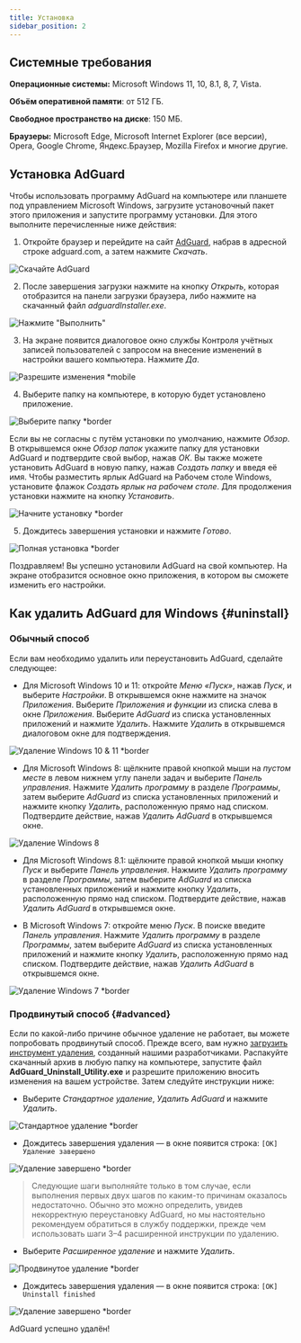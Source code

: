 ```yaml
---
title: Установка
sidebar_position: 2
---
```


## Системные требования

**Операционные системы:** Microsoft Windows 11, 10, 8.1, 8, 7, Vista.

**Объём оперативной памяти**: от 512 ГБ.

**Свободное пространство на диске**: 150 МБ.

**Браузеры:** Microsoft Edge, Microsoft Internet Explorer (все версии), Opera, Google Chrome, Яндекс.Браузер, Mozilla Firefox и многие другие.

## Установка AdGuard

Чтобы использовать программу AdGuard на компьютере или планшете под управлением Microsoft Windows, загрузите установочный пакет этого приложения и запустите программу установки. Для этого выполните перечисленные ниже действия:

1) Откройте браузер и перейдите на сайт [AdGuard](http://adguard.com), набрав в адресной строке adguard.com, а затем нажмите *Скачать*.

![Скачайте AdGuard](https://cdn.adtidy.org/content/kb/ad_blocker/windows/installation/download-from-website.png)

2) После завершения загрузки нажмите на кнопку *Открыть*, которая отобразится на панели загрузки браузера, либо нажмите на скачанный файл *adguardInstaller.exe*.

![Нажмите "Выполнить"](https://cdn.adtidy.org/content/kb/ad_blocker/windows/installation/click-download.png)

3) На экране появится диалоговое окно службы Контроля учётных записей пользователей с запросом на внесение изменений в настройки вашего компьютера. Нажмите *Да*.

![Разрешите изменения *mobile](https://cdn.adtidy.org/content/kb/ad_blocker/windows/installation/allow-changes.png)

4) Выберите папку на компьютере, в которую будет установлено приложение.

![Выберите папку *border](https://cdn.adtidy.org/content/kb/ad_blocker/windows/installation/install-wizard.png)

Если вы не согласны с путём установки по умолчанию, нажмите *Обзор*. В открывшемся окне *Обзор папок* укажите папку для установки AdGuard и подтвердите свой выбор, нажав *ОК*. Вы также можете установить AdGuard в новую папку, нажав *Создать папку* и введя её имя. Чтобы разместить ярлык AdGuard на Рабочем столе Windows, установите флажок *Создать ярлык на рабочем столе*. Для продолжения установки нажмите на кнопку *Установить*.

![Начните установку *border](https://cdn.adtidy.org/content/kb/ad_blocker/windows/installation/start-install.png)

5) Дождитесь завершения установки и нажмите *Готово*.

![Полная установка *border](https://cdn.adtidy.org/content/kb/ad_blocker/windows/installation/finish-install.png)

Поздравляем! Вы успешно установили AdGuard на свой компьютер. На экране отобразится основное окно приложения, в котором вы сможете изменить его настройки.

## Как удалить AdGuard для Windows {#uninstall}

### Обычный способ

Если вам необходимо удалить или переустановить AdGuard, сделайте следующее:

* Для Microsoft Windows 10 и 11: откройте *Меню «Пуск»*, нажав *Пуск*, и выберите *Настройки*. В открывшемся окне нажмите на значок *Приложения*. Выберите *Приложения и функции* из списка слева в окне *Приложения*. Выберите *AdGuard* из списка установленных приложений и нажмите *Удалить*. Нажмите *Удалить* в открывшемся диалоговом окне для подтверждения.

![Удаление Windows 10 & 11 *border](https://cdn.adtidy.org/content/kb/ad_blocker/windows/installation/win10-uninstall.png)

* Для Microsoft Windows 8: щёлкните правой кнопкой мыши на *пустом месте* в левом нижнем углу панели задач и выберите *Панель управления*. Нажмите *Удалить программу* в разделе *Программы*, затем выберите *AdGuard* из списка установленных приложений и нажмите кнопку *Удалить*, расположенную прямо над списком. Подтвердите действие, нажав *Удалить AdGuard* в открывшемся окне.

![Удаление Windows 8](https://cdn.adtidy.org/content/kb/ad_blocker/windows/installation/win8-uninstall.png)

* Для Microsoft Windows 8.1: щёлкните правой кнопкой мыши кнопку *Пуск* и выберите *Панель управления*. Нажмите *Удалить программу* в разделе *Программы*, затем выберите *AdGuard* из списка установленных приложений и нажмите кнопку *Удалить*, расположенную прямо над списком. Подтвердите действие, нажав *Удалить AdGuard* в открывшемся окне.

* В Microsoft Windows 7: откройте меню *Пуск*. В поиске введите *Панель управления*. Нажмите *Удалить программу* в разделе *Программы*, затем выберите *AdGuard* из списка установленных приложений и нажмите кнопку *Удалить*, расположенную прямо над списком. Подтвердите действие, нажав *Удалить AdGuard* в открывшемся окне.

![Удаление Windows 7 *border](https://cdn.adtidy.org/content/kb/ad_blocker/windows/installation/win7-uninstall.png)

### Продвинутый способ {#advanced}

Если по какой-либо причине обычное удаление не работает, вы можете попробовать продвинутый способ. Прежде всего, вам нужно [загрузить инструмент удаления](https://cdn.adtidy.org/public/Adguard/tools/Uninstall_Utility.zip), созданный нашими разработчиками. Распакуйте скачанный архив в любую папку на компьютере, запустите файл **AdGuard_Uninstall_Utility.exe** и разрешите приложению вносить изменения на вашем устройстве. Затем следуйте инструкции ниже:

* Выберите *Стандартное удаление*, *Удалить AdGuard* и нажмите *Удалить*.

![Стандартное удаление *border](https://cdn.adtidy.org/content/kb/ad_blocker/windows/installation/standard-uninstall.png)

* Дождитесь завершения удаления — в окне появится строка: `[OK] Удаление завершено`

![Удаление завершено *border](https://cdn.adtidy.org/content/kb/ad_blocker/windows/installation/standard-uninstall-2.png)

> Следующие шаги выполняйте только в том случае, если выполнения первых двух шагов по каким-то причинам оказалось недостаточно. Обычно это можно определить, увидев некорректную переустановку AdGuard, но мы настоятельно рекомендуем обратиться в службу поддержки, прежде чем использовать шаги 3–4 расширенной инструкции по удалению.

* Выберите *Расширенное удаление* и нажмите *Удалить*.

![Продвинутое удаление *border](https://cdn.adtidy.org/content/kb/ad_blocker/windows/installation/advanced-uninstall.png)

* Дождитесь завершения удаления — в окне появится строка: `[OK] Uninstall finished`

![Удаление завершено *border](https://cdn.adtidy.org/content/kb/ad_blocker/windows/installation/advanced-uninstall-2.png)

AdGuard успешно удалён!